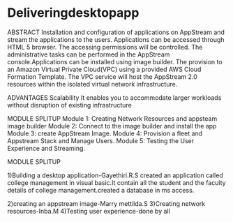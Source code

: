# Deliveringdesktopapp
ABSTRACT
Installation and configuration of applications on AppStream and stream the applications to the users. Applications can be accessed through HTML 5 browser. The accessing permissions will be controlled. The administrative tasks can be performed in the AppStream console.Applications can be installed using image builder. The provision to an Amazon Virtual Private Cloud(VPC) using a provided AWS Cloud Formation Template. The VPC service will host the AppStream 2.0 resources within the isolated virtual network infrastructure.

ADVANTAGES
Scalability
It enables you to accommodate larger workloads without disruption of existing infrastructure

MODULE SPLITUP
Module 1:
Creating Network Resources and appsteam image builder
Module 2:
Connect to the image builder and install the app 
Module 3:
create AppStream Image.
Module 4:
Provision a fleet and Appstream Stack and Manage Users.
Module 5:
Testing the User Experience and Streaming.



MODULE SPLITUP

1)Building a desktop application-Gayethiri.R.S
   created an application called college management in visual basic.It contain all the student and the faculty details of college management.created a database in ms access.

2)creating an appstream image-Marry mettilda.S
3)Creating network resources-Inba.M
4)Testing user experience-done by all
